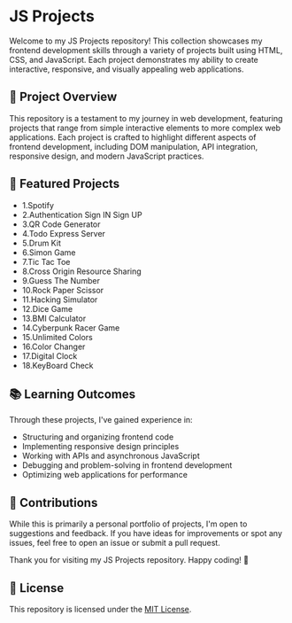 # JS Projects

Welcome to my JS Projects repository! This collection showcases my frontend development skills through a variety of projects built using HTML, CSS, and JavaScript. Each project demonstrates my ability to create interactive, responsive, and visually appealing web applications.

## 🚀 Project Overview

This repository is a testament to my journey in web development, featuring projects that range from simple interactive elements to more complex web applications. Each project is crafted to highlight different aspects of frontend development, including DOM manipulation, API integration, responsive design, and modern JavaScript practices.


## 🌟 Featured Projects
- 1.Spotify
- 2.Authentication Sign IN Sign UP
- 3.QR Code Generator
- 4.Todo Express Server
- 5.Drum Kit
- 6.Simon Game
- 7.Tic Tac Toe
- 8.Cross Origin Resource Sharing
- 9.Guess The Number
- 10.Rock Paper Scissor
- 11.Hacking Simulator
- 12.Dice Game
- 13.BMI Calculator
- 14.Cyberpunk Racer Game
- 15.Unlimited Colors
- 16.Color Changer
- 17.Digital Clock
- 18.KeyBoard Check

## 📚 Learning Outcomes

Through these projects, I've gained experience in:

- Structuring and organizing frontend code
- Implementing responsive design principles
- Working with APIs and asynchronous JavaScript
- Debugging and problem-solving in frontend development
- Optimizing web applications for performance

## 🤝 Contributions

While this is primarily a personal portfolio of projects, I'm open to suggestions and feedback. If you have ideas for improvements or spot any issues, feel free to open an issue or submit a pull request.

Thank you for visiting my JS Projects repository. Happy coding! 🚀

## 📄 License
This repository is licensed under the [MIT License](LICENSE).
